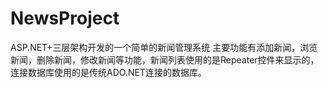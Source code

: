# NewsProject
ASP.NET+三层架构开发的一个简单的新闻管理系统
主要功能有添加新闻，浏览新闻，删除新闻，修改新闻等功能，新闻列表使用的是Repeater控件来显示的，连接数据库使用的是传统ADO.NET连接的数据库。
